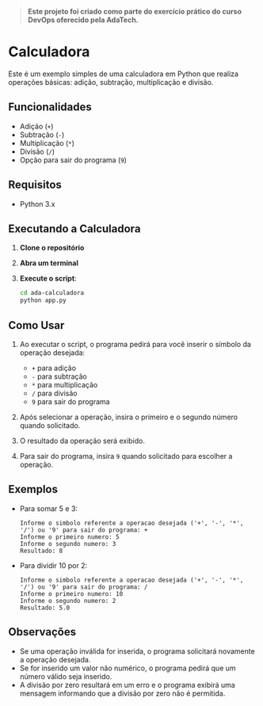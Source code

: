 > **Este projeto foi criado como parte do exercício prático do curso DevOps oferecido pela AdaTech.**

# Calculadora

Este é um exemplo simples de uma calculadora em Python que realiza operações básicas: adição, subtração, multiplicação e divisão.

## Funcionalidades

- Adição (`+`)
- Subtração (`-`)
- Multiplicação (`*`)
- Divisão (`/`)
- Opção para sair do programa (`9`)

## Requisitos

- Python 3.x

## Executando a Calculadora

1. **Clone o repositório**

2. **Abra um terminal**

3. **Execute o script**:

    ```bash
    cd ada-calculadora
    python app.py
    ```

## Como Usar

1. Ao executar o script, o programa pedirá para você inserir o símbolo da operação desejada:
    - `+` para adição
    - `-` para subtração
    - `*` para multiplicação
    - `/` para divisão
    - `9` para sair do programa

2. Após selecionar a operação, insira o primeiro e o segundo número quando solicitado.

3. O resultado da operação será exibido.

4. Para sair do programa, insira `9` quando solicitado para escolher a operação.

## Exemplos

- Para somar 5 e 3:
    ```plaintext
    Informe o simbolo referente a operacao desejada ('+', '-', '*', '/') ou '9' para sair do programa: +
    Informe o primeiro numero: 5
    Informe o segundo numero: 3
    Resultado: 8
    ```

- Para dividir 10 por 2:
    ```plaintext
    Informe o simbolo referente a operacao desejada ('+', '-', '*', '/') ou '9' para sair do programa: /
    Informe o primeiro numero: 10
    Informe o segundo numero: 2
    Resultado: 5.0
    ```

## Observações

- Se uma operação inválida for inserida, o programa solicitará novamente a operação desejada.
- Se for inserido um valor não numérico, o programa pedirá que um número válido seja inserido.
- A divisão por zero resultará em um erro e o programa exibirá uma mensagem informando que a divisão por zero não é permitida.